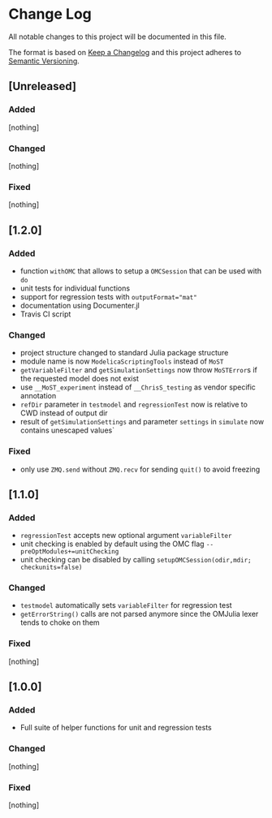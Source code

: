 # Change Log
All notable changes to this project will be documented in this file.

The format is based on [Keep a Changelog](http://keepachangelog.com/)
and this project adheres to [Semantic Versioning](http://semver.org/).

## [Unreleased]

### Added

[nothing]

### Changed

[nothing]

### Fixed

[nothing]

## [1.2.0]

### Added

* function `withOMC` that allows to setup a `OMCSession` that can be used with `do`
* unit tests for individual functions
* support for regression tests with `outputFormat="mat"`
* documentation using Documenter.jl
* Travis CI script

### Changed

* project structure changed to standard Julia package structure
* module name is now `ModelicaScriptingTools` instead of `MoST`
* `getVariableFilter` and `getSimulationSettings` now throw `MoSTError`s if the requested model does not exist
* use `__MoST_experiment` instead of `__ChrisS_testing` as vendor specific annotation
* `refDir` parameter in `testmodel` and `regressionTest` now is relative to CWD instead of output dir
* result of `getSimulationSettings` and parameter `settings` in `simulate` now contains unescaped values`

### Fixed

* only use `ZMQ.send` without `ZMQ.recv` for sending `quit()` to avoid freezing

## [1.1.0]

### Added

* `regressionTest` accepts new optional argument `variableFilter`
* unit checking is enabled by default using the OMC flag `--preOptModules+=unitChecking`
* unit checking can be disabled by calling `setupOMCSession(odir,mdir; checkunits=false)`


### Changed

* `testmodel` automatically sets `variableFilter` for regression test
* `getErrorString()` calls are not parsed anymore since the OMJulia lexer tends to choke on them

### Fixed

[nothing]


## [1.0.0]

### Added

* Full suite of helper functions for unit and regression tests

### Changed

[nothing]

### Fixed

[nothing]
